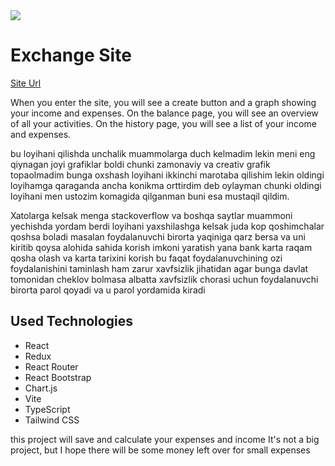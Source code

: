 <image src="./src/assets/images/exchangePhoto.png"/>
<div>
<h1 className="mt-[30px]">Exchange Site</h1>
<a  href="https://exchange-sable.vercel.app/">Site Url</a>
</div>
<p>
When you enter the site, you will see a create button and a graph showing your income and expenses. On the balance page, you will see an overview of all your activities. On the history page, you will see a list of your income and expenses.
</p>
<p>
  bu loyihani qilishda unchalik muammolarga duch kelmadim lekin meni eng qiynagan joyi grafiklar boldi chunki zamonaviy va creativ grafik topaolmadim bunga oxshash loyihani ikkinchi marotaba qilishim lekin oldingi loyihamga qaraganda ancha konikma orttirdim deb oylayman chunki oldingi loyihani men ustozim komagida qilganman buni esa mustaqil qildim. 
  
  Xatolarga kelsak menga stackoverflow va boshqa saytlar muammoni yechishda yordam berdi loyihani yaxshilashga kelsak juda kop qoshimchalar qoshsa boladi masalan foydalanuvchi birorta yaqiniga qarz bersa va uni kiritib qoysa alohida sahida korish imkoni yaratish yana bank karta raqam qosha olash va karta tarixini korish bu faqat foydalanuvchining ozi foydalanishini taminlash ham zarur xavfsizlik jihatidan agar bunga davlat tomonidan cheklov bolmasa albatta xavfsizlik chorasi uchun foydalanuvchi birorta parol qoyadi va u parol yordamida kiradi 
</p>

<h2>Used Technologies</h2>
<ul>
  <li>React</li>
  <li>Redux</li>
  <li>React Router</li>
  <li>React Bootstrap</li>
  <li>Chart.js</li>
  <li>Vite</li>
  <li>TypeScript</li>
  <li>Tailwind CSS</li>
</ul>

<p>
this project will save and calculate your expenses and income 
It's not a big project, but I hope there will be some money left over for small expenses
</p>
